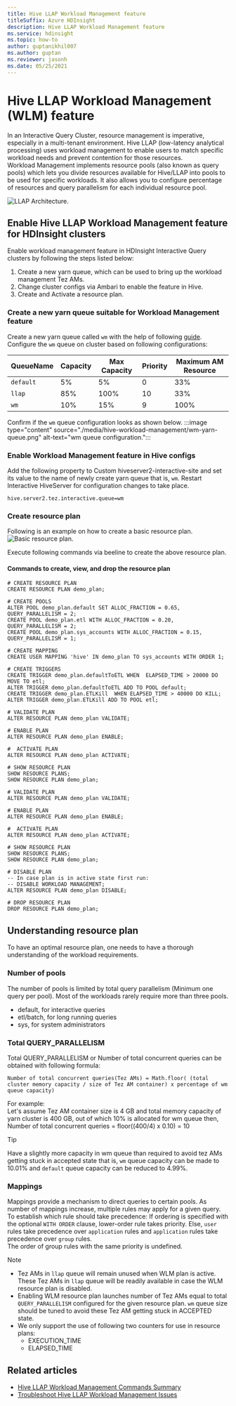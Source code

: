 ```yaml
---
title: Hive LLAP Workload Management feature
titleSuffix: Azure HDInsight
description: Hive LLAP Workload Management feature
ms.service: hdinsight
ms.topic: how-to
author: guptanikhil007
ms.author: guptan
ms.reviewer: jasonh
ms.date: 05/25/2021
---
```


# Hive LLAP Workload Management (WLM) feature
In an Interactive Query Cluster, resource management is imperative, especially in a multi-tenant environment. Hive LLAP (low-latency analytical processing) uses workload management to enable users to match specific workload needs and prevent contention for those resources. <br> 
Workload Management implements resource pools (also known as query pools) which lets you divide resources available for Hive/LLAP into pools to be used for specific workloads.
It also allows you to configure percentage of resources and query parallelism for each individual resource pool.

![`LLAP Architecture.`](./media/hive-workload-management/llap-architecture.png)

## Enable Hive LLAP Workload Management feature for HDInsight clusters

Enable workload management feature in HDInsight Interactive Query clusters by following the steps listed below:
1. Create a new yarn queue, which can be used to bring up the workload management Tez AMs.
2. Change cluster configs via Ambari to enable the feature in Hive.
3. Create and Activate a resource plan.

### Create a new yarn queue suitable for Workload Management feature
Create a new yarn queue called `wm` with the help of following [guide](../hdinsight-troubleshoot-yarn.md).
Configure the `wm` queue on cluster based on following configurations:

| QueueName   | Capacity | Max Capacity | Priority | Maximum AM Resource |
|------------|---------|--------------|----------|---------------------|
| `default`   | 5%       | 5%           | 0        | 33%                 |
| `llap`      | 85%      | 100%         | 10       | 33%                 |
| `wm`        | 10%      | 15%          | 9        | 100%                |

Confirm if the `wm` queue configuration looks as shown below.
:::image type="content" source="./media/hive-workload-management/wm-yarn-queue.png" alt-text="wm queue configuration.":::

### Enable Workload Management feature in Hive configs
Add the following property to Custom hiveserver2-interactive-site and set its value to the name of newly create yarn queue that is, `wm`. Restart Interactive HiveServer for configuration changes to take place.
```
hive.server2.tez.interactive.queue=wm
```

### Create resource plan
Following is an example on how to create a basic resource plan.
![`Basic resource plan.`](./media/hive-workload-management/wlm-resourceplan.jpg)

Execute following commands via beeline to create the above resource plan.

#### Commands to create, view, and drop the resource plan
```hql
# CREATE RESOURCE PLAN
CREATE RESOURCE PLAN demo_plan;

# CREATE POOLS
ALTER POOL demo_plan.default SET ALLOC_FRACTION = 0.65, QUERY_PARALLELISM = 2;
CREATE POOL demo_plan.etl WITH ALLOC_FRACTION = 0.20, QUERY_PARALLELISM = 2;
CREATE POOL demo_plan.sys_accounts WITH ALLOC_FRACTION = 0.15, QUERY_PARALLELISM = 1;

# CREATE MAPPING
CREATE USER MAPPING 'hive' IN demo_plan TO sys_accounts WITH ORDER 1;
 
# CREATE TRIGGERS
CREATE TRIGGER demo_plan.defaultToETL WHEN  ELAPSED_TIME > 20000 DO MOVE TO etl;
ALTER TRIGGER demo_plan.defaultToETL ADD TO POOL default;
CREATE TRIGGER demo_plan.ETLKill  WHEN ELAPSED_TIME > 40000 DO KILL;
ALTER TRIGGER demo_plan.ETLKill ADD TO POOL etl;

# VALIDATE PLAN
ALTER RESOURCE PLAN demo_plan VALIDATE;

# ENABLE PLAN
ALTER RESOURCE PLAN demo_plan ENABLE;

#  ACTIVATE PLAN
ALTER RESOURCE PLAN demo_plan ACTIVATE;

# SHOW RESOURCE PLAN
SHOW RESOURCE PLANS;
SHOW RESOURCE PLAN demo_plan;

# VALIDATE PLAN
ALTER RESOURCE PLAN demo_plan VALIDATE;

# ENABLE PLAN
ALTER RESOURCE PLAN demo_plan ENABLE;

#  ACTIVATE PLAN
ALTER RESOURCE PLAN demo_plan ACTIVATE;

# SHOW RESOURCE PLAN
SHOW RESOURCE PLANS;
SHOW RESOURCE PLAN demo_plan;

# DISABLE PLAN
-- In case plan is in active state first run:
-- DISABLE WORKLOAD MANAGEMENT;
ALTER RESOURCE PLAN demo_plan DISABLE;

# DROP RESOURCE PLAN
DROP RESOURCE PLAN demo_plan;
```

## Understanding resource plan
To have an optimal resource plan, one needs to have a thorough understanding of the workload requirements.

### Number of pools
The number of pools is limited by total query parallelism (Minimum one query per pool).
Most of the workloads rarely require more than three pools. 
- default, for interactive queries 
- etl/batch, for long running queries
- sys, for system administrators

### Total QUERY_PARALLELISM
Total QUERY_PARALLELISM or Number of total concurrent queries can be obtained with following formula:

```
Number of total concurrent queries(Tez AMs) = Math.floor( (total cluster memory capacity / size of Tez AM container) x percentage of wm queue capacity)
```

For example: <br/>
Let's assume Tez AM container size is 4 GB and total memory capacity of yarn cluster is 400 GB, out of which 10% is allocated for wm queue then, <br/>
Number of total concurrent queries = floor((400/4) x 0.10) = 10

> [!Tip]
> Have a slightly more capacity in wm queue than required to avoid tez AMs getting stuck in accepted state that is, `wm` queue capacity can be made to 10.01% and `default` queue capacity can be reduced to 4.99%.

### Mappings
Mappings provide a mechanism to direct queries to certain pools. As number of mappings increase, multiple rules may apply for a given query. To establish which rule should take precedence:
If ordering is specified with the optional `WITH ORDER` clause, lower-order rule takes priority. Else, `user` rules take precedence over `application` rules and `application` rules take precedence over `group` rules. <br/>
The order of group rules with the same priority is undefined.


> [!Note]
> * Tez AMs in `llap` queue will remain unused when WLM plan is active. These Tez AMs in `llap` queue will be readily available in case the WLM resource plan is disabled.
> * Enabling WLM resource plan launches number of Tez AMs equal to total `QUERY_PARALLELISM` configured for the given resource plan. `wm` queue size should be tuned to avoid these Tez AM getting stuck in ACCEPTED state.
> * We only support the use of following two counters for use in resource plans:
>    * EXECUTION_TIME
>    * ELAPSED_TIME

## Related articles
* [Hive LLAP Workload Management Commands Summary](workload-management-commands.md)
* [Troubleshoot Hive LLAP Workload Management Issues](troubleshoot-workload-management-issues.md)


